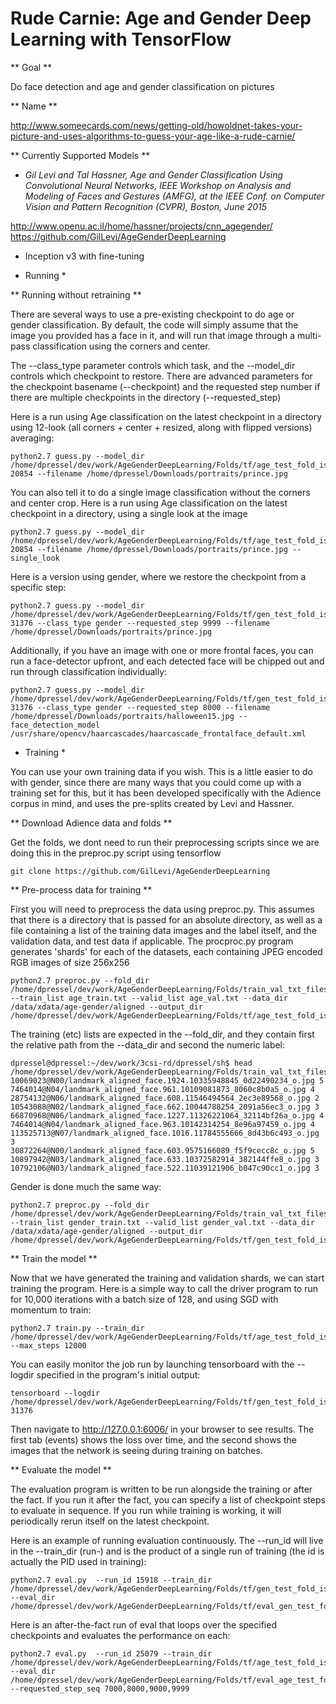 Rude Carnie: Age and Gender Deep Learning with TensorFlow
==========================================================

** Goal **

Do face detection and age and gender classification on pictures

** Name **

http://www.someecards.com/news/getting-old/howoldnet-takes-your-picture-and-uses-algorithms-to-guess-your-age-like-a-rude-carnie/

** Currently Supported Models **

 - _Gil Levi and Tal Hassner, Age and Gender Classification Using Convolutional Neural Networks, IEEE Workshop on Analysis and Modeling of Faces and Gestures (AMFG), at the IEEE Conf. on Computer Vision and Pattern Recognition (CVPR), Boston, June 2015_

http://www.openu.ac.il/home/hassner/projects/cnn_agegender/
https://github.com/GilLevi/AgeGenderDeepLearning

 - Inception v3 with fine-tuning

* Running *

** Running without retraining **

There are several ways to use a pre-existing checkpoint to do age or gender classification.  By default, the code will simply assume that the image you provided has a face in it, and will run that image through a multi-pass classification using the corners and center.

  The --class_type parameter controls which task, and the --model_dir controls which checkpoint to restore.  There are advanced parameters for the checkpoint basename (--checkpoint) and the requested step number if there are multiple checkpoints in the directory (--requested_step)

Here is a run using Age classification on the latest checkpoint in a directory using 12-look (all corners + center + resized, along with flipped versions) averaging:

```
python2.7 guess.py --model_dir /home/dpressel/dev/work/AgeGenderDeepLearning/Folds/tf/age_test_fold_is_1/run-20854 --filename /home/dpressel/Downloads/portraits/prince.jpg
```

You can also tell it to do a single image classification without the corners and center crop.  Here is a run using Age classification on the latest checkpoint in a directory, using a single look at the image

```
python2.7 guess.py --model_dir  /home/dpressel/dev/work/AgeGenderDeepLearning/Folds/tf/age_test_fold_is_1/run-20854 --filename /home/dpressel/Downloads/portraits/prince.jpg --single_look
```

Here is a version using gender, where we restore the checkpoint from a specific step:

```
python2.7 guess.py --model_dir /home/dpressel/dev/work/AgeGenderDeepLearning/Folds/tf/gen_test_fold_is_0/run-31376 --class_type gender --requested_step 9999 --filename /home/dpressel/Downloads/portraits/prince.jpg 
```

Additionally, if you have an image with one or more frontal faces, you can run a face-detector upfront, and each detected face will be chipped out and run through classification individually:

```
python2.7 guess.py --model_dir /home/dpressel/dev/work/AgeGenderDeepLearning/Folds/tf/gen_test_fold_is_0/run-31376 --class_type gender --requested_step 8000 --filename /home/dpressel/Downloads/portraits/halloween15.jpg --face_detection_model /usr/share/opencv/haarcascades/haarcascade_frontalface_default.xml
```

* Training *

You can use your own training data if you wish.  This is a little easier to do with gender, since there are many ways that you could come up with a training set for this, but it has been developed specifically with the Adience corpus in mind, and uses the pre-splits created by Levi and Hassner.

** Download Adience data and folds **

Get the folds, we dont need to run their preprocessing scripts since we are doing this in the preproc.py script using tensorflow

```
git clone https://github.com/GilLevi/AgeGenderDeepLearning
```

** Pre-process data for training **

First you will need to preprocess the data using preproc.py.  This assumes that there is a directory that is passed for an absolute directory, as well as a file containing a list of the training data images and the label itself, and the validation data, and test data if applicable.  The procproc.py program generates 'shards' for each of the datasets, each containing JPEG encoded RGB images of size 256x256

```
python2.7 preproc.py --fold_dir /home/dpressel/dev/work/AgeGenderDeepLearning/Folds/train_val_txt_files_per_fold/test_fold_is_0 --train_list age_train.txt --valid_list age_val.txt --data_dir /data/xdata/age-gender/aligned --output_dir /home/dpressel/dev/work/AgeGenderDeepLearning/Folds/tf/age_test_fold_is_0

```

The training (etc) lists are expected in the --fold_dir, and they contain first the relative path from the --data_dir and second the numeric label:

```
dpressel@dpressel:~/dev/work/3csi-rd/dpressel/sh$ head /home/dpressel/dev/work/AgeGenderDeepLearning/Folds/train_val_txt_files_per_fold/test_fold_is_0/age_train.txt 
10069023@N00/landmark_aligned_face.1924.10335948845_0d22490234_o.jpg 5
7464014@N04/landmark_aligned_face.961.10109081873_8060c8b0a5_o.jpg 4
28754132@N06/landmark_aligned_face.608.11546494564_2ec3e89568_o.jpg 2
10543088@N02/landmark_aligned_face.662.10044788254_2091a56ec3_o.jpg 3
66870968@N06/landmark_aligned_face.1227.11326221064_32114bf26a_o.jpg 4
7464014@N04/landmark_aligned_face.963.10142314254_8e96a97459_o.jpg 4
113525713@N07/landmark_aligned_face.1016.11784555666_8d43b6c493_o.jpg 3
30872264@N00/landmark_aligned_face.603.9575166089_f5f9cecc8c_o.jpg 5
10897942@N03/landmark_aligned_face.633.10372582914_382144ffe8_o.jpg 3
10792106@N03/landmark_aligned_face.522.11039121906_b047c90cc1_o.jpg 3
```

Gender is done much the same way:

```
python2.7 preproc.py --fold_dir /home/dpressel/dev/work/AgeGenderDeepLearning/Folds/train_val_txt_files_per_fold/test_fold_is_0 --train_list gender_train.txt --valid_list gender_val.txt --data_dir /data/xdata/age-gender/aligned --output_dir /home/dpressel/dev/work/AgeGenderDeepLearning/Folds/tf/gen_test_fold_is_0
```

** Train the model **

Now that we have generated the training and validation shards, we can start training the program.  Here is a simple way to call the driver program to run for 10,000 iterations with a batch size of 128, and using SGD with momentum to train:

```
python2.7 train.py --train_dir /home/dpressel/dev/work/AgeGenderDeepLearning/Folds/tf/age_test_fold_is_0 --max_steps 12000

```

You can easily monitor the job run by launching tensorboard with the --logdir specified in the program's initial output:

```
tensorboard --logdir /home/dpressel/dev/work/AgeGenderDeepLearning/Folds/tf/gen_test_fold_is_0/run-31376

```
Then navigate to http://127.0.0.1:6006/ in your browser to see results.  The first tab (events) shows the loss over time, and the second shows the images that the network is seeing during training on batches.

** Evaluate the model **

The evaluation program is written to be run alongside the training or after the fact.  If you run it after the fact, you can specify a list of checkpoint steps to evaluate in sequence.  If you run while training is working, it will periodically rerun itself on the latest checkpoint.

Here is an example of running evaluation continuously.  The --run_id will live in the --train_dir (run-<id>) and is the product of a single run of training (the id is actually the PID used in training):

```
python2.7 eval.py  --run_id 15918 --train_dir /home/dpressel/dev/work/AgeGenderDeepLearning/Folds/tf/gen_test_fold_is_0/ --eval_dir /home/dpressel/dev/work/AgeGenderDeepLearning/Folds/tf/eval_gen_test_fold_is_0

```

Here is an after-the-fact run of eval that loops over the specified checkpoints and evaluates the performance on each:

```
python2.7 eval.py  --run_id 25079 --train_dir /home/dpressel/dev/work/AgeGenderDeepLearning/Folds/tf/age_test_fold_is_0/ --eval_dir /home/dpressel/dev/work/AgeGenderDeepLearning/Folds/tf/eval_age_test_fold_is_0 --requested_step_seq 7000,8000,9000,9999
```



